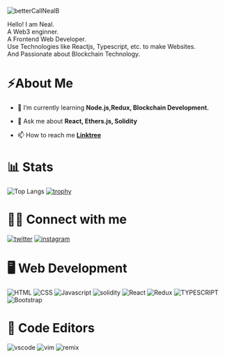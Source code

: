 ![betterCallNealB](https://user-images.githubusercontent.com/6915577/206418284-fdceaef7-1313-41ce-94ab-3f84cf58e089.png)

Hello! I am Neal.\
A Web3 enginner.\
A Frontend Web Developer.\
Use Technologies like Reactjs, Typescript, etc. to make Websites.\
And Passionate about Blockchain Technology.

# ⚡About Me

- 🌱 I’m currently learning **Node.js,Redux, Blockchain Development.**

- 💬 Ask me about **React, Ethers.js, Solidity**

- 📫 How to reach me [**Linktree**](https://linktr.ee/evileye0666)

# 📊 Stats

![Top Langs](https://github-readme-stats.vercel.app/api/top-langs/?username=Evileye0666&count_private=true&show_icons=true&theme=tokyonight)
[![trophy](https://github-readme-stats.vercel.app/api?username=evileye0666&theme=blue-green)](https://github.com/evileye0666/github-profile-trophy)

# 👨‍💻 Connect with me

[![twitter](https://img.shields.io/badge/twitter-1DA1F2?style=for-the-badge&logo=twitter&logoColor=white)](https://twitter.com/evileye0666)
[![instagram](https://img.shields.io/badge/Instagram-E4405F?style=for-the-badge&logo=instagram&logoColor=white)](https://instagram.com/evileye0666)

# 🖥 Web Development

![HTML](https://img.shields.io/badge/HTML5-E34F26?style=for-the-badge&logo=html5&logoColor=white)
![CSS](https://img.shields.io/badge/CSS3-1572B6?style=for-the-badge&logo=css3&logoColor=white)
![Javascript](https://img.shields.io/badge/JavaScript-323330?style=for-the-badge&logo=javascript&logoColor=F7DF1E)
![solidity](https://img.shields.io/badge/solidity-563D7C?style=for-the-badge&logo=solidity&logoColor=white)
![React](https://img.shields.io/badge/React-20232A?style=for-the-badge&logo=react&logoColor=61DAFB)
![Redux](https://img.shields.io/badge/Redux-ccebff?style=for-the-badge&logo=react&logoColor=black)
![TYPESCRIPT](https://img.shields.io/badge/Typescript-38B2AC?style=for-the-badge&logo=typescript&logoColor=white)
![Bootstrap](https://img.shields.io/badge/Bootstrap-563D7C?style=for-the-badge&logo=bootstrap&logoColor=white)

# 📄 Code Editors

![vscode](https://img.shields.io/badge/Visual_Studio_Code-0078D4?style=for-the-badge&logo=visual%20studio%20code&logoColor=white)
![vim](https://img.shields.io/badge/VIM-%2311AB00.svg?&style=for-the-badge&logo=vim&logoColor=white)
![remix](https://img.shields.io/badge/remix-000000.svg?&style=for-the-badge&logo=remix&logoColor=white)

<!--
**Evileye0666/Evileye0666** is a ✨ _special_ ✨ repository because its `README.md` (this file) appears on your GitHub profile.

Here are some ideas to get you started:

- 🔭 I’m currently working on ...
- 🌱 I’m currently learning ...
- 👯 I’m looking to collaborate on ...
- 🤔 I’m looking for help with ...
- 💬 Ask me about ...
- 📫 How to reach me: ...
- 😄 Pronouns: ...
- ⚡ Fun fact: ...
-->
